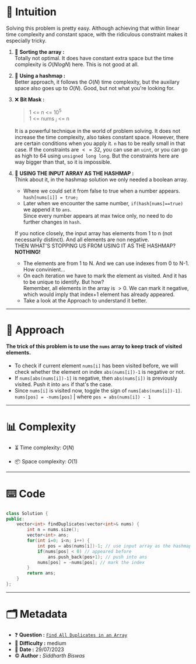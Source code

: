 # 💭 Intuition
Solving this problem is pretty easy. Although achieving that within linear time complexity and constant space, with the ridiculous constraint makes it especially tricky.
1. 🥉 **Sorting the array :** <br/>
    Totally not optimal. It does have constant extra space but the time complexity is $O(NlogN)$ here. This is not good at all.
2. 🥈 **Using a hashmap :** <br/>
    Better approach, it follows the $O(N)$ time complexity, but the auxilary space also goes up to $O(N)$. Good, but not what you're looking for.

3. ❌ **Bit Mask :** <br/>
    > 1 <= n <= $10^5$ <br/>
    > 1 <= nums $_i$ <= n

    It is a powerful technique in the world of problem solving. It does not increase the time complexity, also takes constant space. However, there are certain conditions when you apply it. `n` has to be really small in that case.
If the constraints are $<=32$, you can use an `uint`, or you can go as high to 64 using `unsigned long long`. But the constraints here are way bigger than that, so it is impossible.
4. 🥇 **USING THE INPUT ARRAY AS THE HASHMAP :** <br/>
Think about it, in the hashmap solution we only needed a boolean array. 
    - Where we could set it from false to true when a number appears. <br/>
    `hash[nums[i]] = true;`
    - Later when we encounter the same number, `if(hash[nums]==true)` we append it to `ans`. <br/>
    Since every number appears at max twice only, no need to do further changes in `hash`. <br/>

    If you notice closely, the input array has elements from 1 to n (not necessarily distinct). And all elements are non negative.
   <br/>
THEN WHAT'S STOPPING US FROM USING IT AS THE HASHMAP? **NOTHING!**
    - The elements are from 1 to N. And we can use indexes from 0 to N-1. How convinient... 
    - On each iteration we have to mark the element as visited. And it has to be unique to identify. But how? <br/>
    Remember, all elements in the array is $>0$. We can mark it negative, which would imply that index+1 element has already appeared.
    - Take a look at the Approach to understand it better.

<hr/>

# 📝 Approach
#### The trick of this problem is to use the `nums` array to keep track of visited elements.
- To check if current element `nums[i]` has been visited before, we will check whether the element on index `abs(nums[i])-1` is negative or not.
- If `nums[abs(nums[i])-1]` is negative, then `abs(nums[i])` is previously visited. Push it into `ans` if that's the case.
- Since `nums[i]` is visited now, toggle the sign of `nums[abs(nums[i])-1]`.
    `nums[pos] = -nums[pos]` | where `pos = abs(nums[i]) - 1`

<hr/>

# 📊 Complexity
- ⏳ Time complexity: $O(N)$

- 📦 Space complexity: $O(1)$

<hr/>

# ⌨️ Code
```cpp
class Solution {
public:
    vector<int> findDuplicates(vector<int>& nums) {
        int n = nums.size();
        vector<int> ans;
        for(int i=0; i<n; i++) {
            int pos = abs(nums[i])-1; // use input array as the hashmap
            if(nums[pos] < 0) // appeared before    
                ans.push_back(pos+1); // push into ans 
            nums[pos] = -nums[pos]; // mark the index
        }
        return ans;
    }
};
```

<hr/>

# :card_index_dividers: Metadata
- :question: **Question :** [`Find All Duplicates in an Array`](https://leetcode.com/problems/find-all-duplicates-in-an-array)
- :vertical_traffic_light: **Difficulty :** medium 
- :calendar: **Date :** $29/07/2023$
- :copyright: **Author :** _Siddharth Biswas_  
